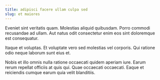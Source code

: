 ```yaml
---
title: adipisci facere ullam culpa sed
slug: et maiores
---
```


Eveniet sint veritatis quam. Molestias aliquid quibusdam. Porro commodi recusandae ad ullam. Aut natus odit consectetur enim eos sint doloremque est consequatur.

Itaque et voluptas. Et voluptate vero sed molestias vel corporis. Qui ratione odio neque laborum sunt eius et.

Nobis et illo omnis nulla ratione occaecati quidem aperiam iure. Earum rerum repellat officiis at quis qui. Quae occaecati occaecati. Eaque et reiciendis cumque earum quia velit blanditiis.
